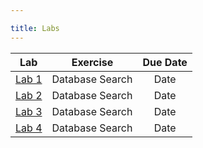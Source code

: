 ```yaml
---

title: Labs
---
```


| Lab | Exercise | Due Date | 
|:-----:|:----------:|:----------:|
|[Lab 1](https://biol203.github.io/BIOL203/Labs/Lab1.html)| Database Search| Date|
|[Lab 2](https://biol203.github.io/BIOL203/Labs/Lab2.html)| Database Search| Date|
|[Lab 3](https://biol203.github.io/BIOL203/Labs/Lab3.html)| Database Search| Date|
|[Lab 4](https://biol203.github.io/BIOL203/Labs/Lab4.html)| Database Search| Date|
